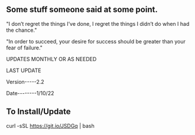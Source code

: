 ## Some stuff someone said at some point.

"I don’t regret the things I’ve done, I regret the things I didn’t do when I had the chance."

"In order to succeed, your desire for success should be greater than your fear of failure."

UPDATES MONTHLY OR AS NEEDED 

LAST UPDATE 

Version-----2.2 

Date--------1/10/22

## To Install/Update 

curl -sSL https://git.io/JSDGq | bash 
